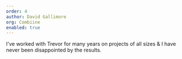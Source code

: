 ```yaml
---
order: 4
author: David Gallimore
org: Combiine
enabled: true
---
```

I've worked with Trevor for many years on projects of all sizes & I have never
been disappointed by the results.
